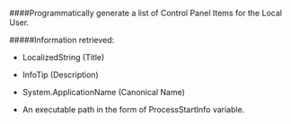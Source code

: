 ####Programmatically generate a list of Control Panel Items for the Local User.

#####Information retrieved:

- LocalizedString (Title)

- InfoTip (Description)

- System.ApplicationName (Canonical Name)

- An executable path in the form of ProcessStartInfo variable.
